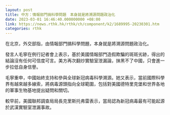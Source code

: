 ```yaml
---
layout: post
title: 中方：情報部門搞科學問題　本身就是將溯源問題政治化
date: 2023-03-01 16:46:40.000000000 +08:00
link: https://news.rthk.hk/rthk/ch/component/k2/1689995-20230301.htm
categories: rthk
---
```


在北京，外交部指，由情報部門搞科學問題，本身就是將溯源問題政治化。

發言人毛寧在例行記者會上表示，基於美國情報部門造假欺騙的斑斑劣跡，得出的結論沒有任何可信度可言。美方再次翻炒實驗室泄漏論，抹黑不了中國，只會進一步拉低自身信譽。

毛寧重申，中國始終支持和參與全球新冠病毒科學溯源。她又表示，當前國際科學界有越來越多線索，將病毒源頭指向全球範圍，包括對美國德特里克堡和世界各地的軍事生物基地提出疑問和關切。

較早前，美國聯邦調查局局長克里斯托弗雷表示，當局認為新冠病毒最有可能起源於武漢實驗室泄漏事故。
